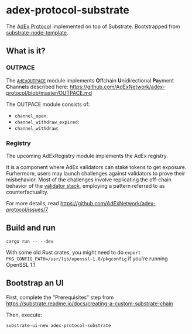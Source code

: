 # adex-protocol-substrate

The [AdEx Protocol](https://github.com/AdExNetwork/adex-protocol) implemented on top of Substrate. Bootstrapped from [substrate-node-template](https://github.com/paritytech/substrate-node-template).


## What is it?

### OUTPACE

The [`AdExOUTPACE`](https://github.com/AdExNetwork/adex-protocol-substrate/tree/rebase/runtime/src/adex_outpace) module implements **O**ffchain **U**nidirectional **Pa**yment **C**hann**e**ls described here: https://github.com/AdExNetwork/adex-protocol/blob/master/OUTPACE.md

The OUTPACE module consists of:

* `channel_open`:
* `channel_withdraw_expired`:
* `channel_withdraw`: 

### Registry

The upcoming AdExRegistry module implements the AdEx registry.

It is a component where AdEx validators can stake tokens to get exposure. Furhermore, users may launch challenges against validators to prove their misbehavior. Most of the challenges involve replicating the off-chain behavior of the [validator stack](https://github.com/adexnetwork/adex-validator-stack-js), employing a pattern referred to as counterfactuality.

For more details, read https://github.com/AdExNetwork/adex-protocol/issues/7

## Build and run

```
cargo run -- --dev
```

With some old Rust crates, you might need to do `export PKG_CONFIG_PATH=/usr/lib/openssl-1.0/pkgconfig` if you're running OpenSSL 1.1


## Bootstrap an UI

First, complete the "Prerequisites" step from https://substrate.readme.io/docs/creating-a-custom-substrate-chain

Then, execute:

```
substrate-ui-new adex-protocol-substrate
```
